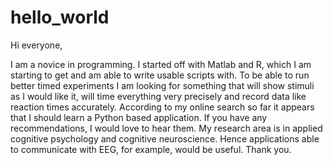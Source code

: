 # hello_world

Hi everyone,

I am a novice in programming. I started off with Matlab and R, which I am starting to get and am able to write usable scripts with. 
To be able to run better timed experiments I am looking for something that will show stimuli as I would like it, will time everything very precisely and record data like reaction times accurately. 
According to my online search so far it appears that I should learn a Python based application. 
If you have any recommendations, I would love to hear them. 
My research area is in applied cognitive psychology and cognitive neuroscience. 
Hence applications able to communicate with EEG, for example, would be useful. 
Thank you.
